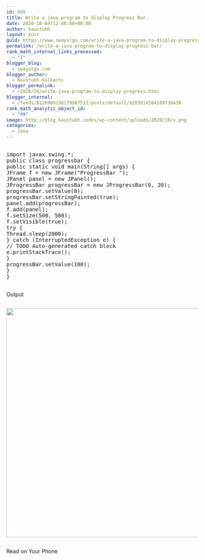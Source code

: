 ```yaml
---
id: 495
title: Write a java program to display Progress Bar.
date: 2020-10-04T12:48:00+00:00
author: kaustubh
layout: post
guid: https://www.swayalgo.com/write-a-java-program-to-display-progress-bar/
permalink: /write-a-java-program-to-display-progress-bar/
rank_math_internal_links_processed:
  - "1"
blogger_blog:
  - swayalgo.com
blogger_author:
  - Kaustubh Kulkarni
blogger_permalink:
  - /2020/10/write-java-program-to-display-progress.html
blogger_internal:
  - /feeds/8126989156179907512/posts/default/8203014584189738430
rank_math_analytic_object_id:
  - "99"
image: http://blog.kaustubh.codes/wp-content/uploads/2020/10/v.png
categories:
  - Java
---
```

<pre><br />import javax.swing.*;<br />public class progressbar {<br />public static void main(String[] args) {<br />JFrame f = new JFrame("ProgressBar ");<br />JPanel panel = new JPanel();<br />JProgressBar progressBar = new JProgressBar(0, 20);<br />progressBar.setValue(0);<br />progressBar.setStringPainted(true);<br />panel.add(progressBar);<br />f.add(panel);<br />f.setSize(500, 500);<br />f.setVisible(true);<br />try {<br />Thread.sleep(2000);<br />} catch (InterruptedException e) {<br />// TODO Auto-generated catch block<br />e.printStackTrace();<br />}<br />progressBar.setValue(100);<br />}<br />}<br /><br /></pre>

Output 

<div style="clear: both;">
  <a href="https://swayalgo.com/wp-content/uploads/2020/10/v.png" style="display: block; padding: 1em 0; text-align: center; "><img alt="" border="0" width="600" data-original-height="768" data-original-width="1366" src="https://swayalgo.com/wp-content/uploads/2020/10/v-300x169.png" /></a>
</div>

Read on Your Phone